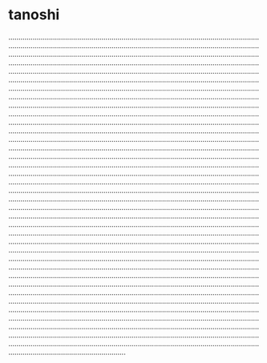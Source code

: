 # tanoshi
......................................................................................................................................................................................................................................................................................................................................................................................................................................................................................................................................................................................................................................................................................................................................................................................................................................................................................................................................................................................................................................................................................................................................................................................................................................................................................................................................................................................................................................................................................................................................................................................................................................................................................................................................................................................................................................................................................................................................................................................................................................................................................................................................................................................................................................................................................................................................................................................................................................................................................................................................................................................................................................................................................................................................................................................................................................................................................................................................................................................................................................................................................................................................................................................................................................................................................................................................................................................................................................................................................................................................................................................................................................................................................................................................................................................................................................................................................................................................................................................................................................................................................................................................................................................................................................................................................................................................................................................................................................................................................................................................................................................................................................................................................................................................................................................................................................